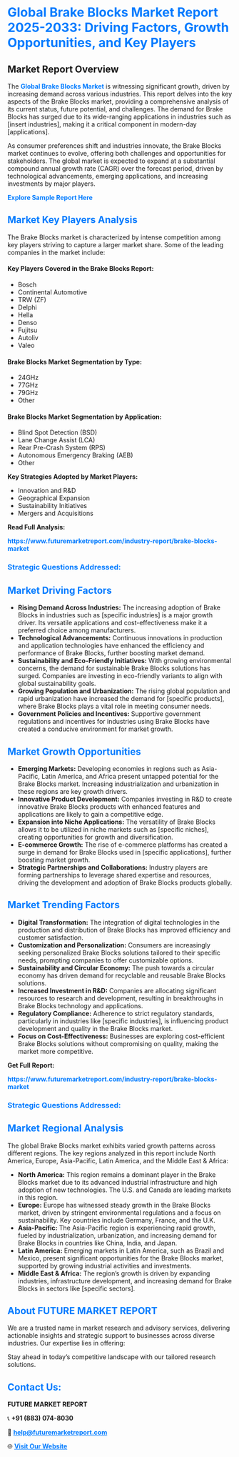 <h1 style="color: #007BFF;">Global Brake Blocks Market Report 2025-2033: Driving Factors, Growth Opportunities, and Key Players</h1>

<section id="overview">
<h2>Market Report Overview</h2>
<p>The <a href="https://www.futuremarketreport.com/industry-report/brake-blocks-market" style="color: #007BFF; text-decoration: none;"><strong>Global Brake Blocks Market</strong></a> is witnessing significant growth, driven by increasing demand across various industries. This report delves into the key aspects of the Brake Blocks market, providing a comprehensive analysis of its current status, future potential, and challenges. The demand for Brake Blocks has surged due to its wide-ranging applications in industries such as [insert industries], making it a critical component in modern-day [applications].</p>
<p>As consumer preferences shift and industries innovate, the Brake Blocks market continues to evolve, offering both challenges and opportunities for stakeholders. The global market is expected to expand at a substantial compound annual growth rate (CAGR) over the forecast period, driven by technological advancements, emerging applications, and increasing investments by major players.</p>
</section>

<section id="overview">
<p><a href="https://www.futuremarketreport.com/request-sample/reportId=32444" style="color: #007BFF; text-decoration: none;"><strong>Explore Sample Report Here</strong></a></p>
</section>

<section id="key-players">
<h2 style="color: #007BFF;">Market Key Players Analysis</h2>
<p>The Brake Blocks market is characterized by intense competition among key players striving to capture a larger market share. Some of the leading companies in the market include:</p>
<h4>Key Players Covered in the Brake Blocks Report:</h4>
<ul><li>Bosch</li><li>Continental Automotive</li><li>TRW (ZF)</li><li>Delphi</li><li>Hella</li><li>Denso</li><li>Fujitsu</li><li>Autoliv</li><li>Valeo</li></ul>
<h4>Brake Blocks Market Segmentation by Type:</h4>
<ul><li>24GHz</li><li>77GHz</li><li>79GHz</li><li>Other</li></ul>

<h4>Brake Blocks Market Segmentation by Application:</h4>
<ul><li>Blind Spot Detection (BSD)</li><li>Lane Change Assist (LCA)</li><li>Rear Pre-Crash System (RPS)</li><li>Autonomous Emergency Braking (AEB)</li><li>Other</li></ul>
<p><strong>Key Strategies Adopted by Market Players:</strong></p>
<ul>
<li>Innovation and R&D</li>
<li>Geographical Expansion</li>
<li>Sustainability Initiatives</li>
<li>Mergers and Acquisitions</li>
</ul>
</section>

<section>
<p><strong>Read Full Analysis: </strong></p><a href="https://www.futuremarketreport.com/industry-report/brake-blocks-market" style="color: #007BFF; text-decoration: none;"><strong>https://www.futuremarketreport.com/industry-report/brake-blocks-market</strong></a>
<h3 style="color: #007BFF;">Strategic Questions Addressed:</h3>
</section>

<section id="driving-factors">
<h2 style="color: #007BFF;">Market Driving Factors</h2>
<ul>
<li><strong>Rising Demand Across Industries:</strong> The increasing adoption of Brake Blocks in industries such as [specific industries] is a major growth driver. Its versatile applications and cost-effectiveness make it a preferred choice among manufacturers.</li>
<li><strong>Technological Advancements:</strong> Continuous innovations in production and application technologies have enhanced the efficiency and performance of Brake Blocks, further boosting market demand.</li>
<li><strong>Sustainability and Eco-Friendly Initiatives:</strong> With growing environmental concerns, the demand for sustainable Brake Blocks solutions has surged. Companies are investing in eco-friendly variants to align with global sustainability goals.</li>
<li><strong>Growing Population and Urbanization:</strong> The rising global population and rapid urbanization have increased the demand for [specific products], where Brake Blocks plays a vital role in meeting consumer needs.</li>
<li><strong>Government Policies and Incentives:</strong> Supportive government regulations and incentives for industries using Brake Blocks have created a conducive environment for market growth.</li>
</ul>
</section>

<section id="growth-opportunities">
<h2 style="color: #007BFF;">Market Growth Opportunities</h2>
<ul>
<li><strong>Emerging Markets:</strong> Developing economies in regions such as Asia-Pacific, Latin America, and Africa present untapped potential for the Brake Blocks market. Increasing industrialization and urbanization in these regions are key growth drivers.</li>
<li><strong>Innovative Product Development:</strong> Companies investing in R&D to create innovative Brake Blocks products with enhanced features and applications are likely to gain a competitive edge.</li>
<li><strong>Expansion into Niche Applications:</strong> The versatility of Brake Blocks allows it to be utilized in niche markets such as [specific niches], creating opportunities for growth and diversification.</li>
<li><strong>E-commerce Growth:</strong> The rise of e-commerce platforms has created a surge in demand for Brake Blocks used in [specific applications], further boosting market growth.</li>
<li><strong>Strategic Partnerships and Collaborations:</strong> Industry players are forming partnerships to leverage shared expertise and resources, driving the development and adoption of Brake Blocks products globally.</li>
</ul>
</section>

<section id="trending-factors">
<h2 style="color: #007BFF;">Market Trending Factors</h2>
<ul>
<li><strong>Digital Transformation:</strong> The integration of digital technologies in the production and distribution of Brake Blocks has improved efficiency and customer satisfaction.</li>
<li><strong>Customization and Personalization:</strong> Consumers are increasingly seeking personalized Brake Blocks solutions tailored to their specific needs, prompting companies to offer customizable options.</li>
<li><strong>Sustainability and Circular Economy:</strong> The push towards a circular economy has driven demand for recyclable and reusable Brake Blocks solutions.</li>
<li><strong>Increased Investment in R&D:</strong> Companies are allocating significant resources to research and development, resulting in breakthroughs in Brake Blocks technology and applications.</li>
<li><strong>Regulatory Compliance:</strong> Adherence to strict regulatory standards, particularly in industries like [specific industries], is influencing product development and quality in the Brake Blocks market.</li>
<li><strong>Focus on Cost-Effectiveness:</strong> Businesses are exploring cost-efficient Brake Blocks solutions without compromising on quality, making the market more competitive.</li>
</ul>
</section>

<section>
<p><strong>Get Full Report: </strong></p><a href="https://www.futuremarketreport.com/industry-report/brake-blocks-market" style="color: #007BFF; text-decoration: none;"><strong>https://www.futuremarketreport.com/industry-report/brake-blocks-market</strong></a>
<h3 style="color: #007BFF;">Strategic Questions Addressed:</h3>
</section>


<section id="regional-analysis">
<h2 style="color: #007BFF;">Market Regional Analysis</h2>
<p>The global Brake Blocks market exhibits varied growth patterns across different regions. The key regions analyzed in this report include North America, Europe, Asia-Pacific, Latin America, and the Middle East & Africa:</p>
<ul>
<li><strong>North America:</strong> This region remains a dominant player in the Brake Blocks market due to its advanced industrial infrastructure and high adoption of new technologies. The U.S. and Canada are leading markets in this region.</li>
<li><strong>Europe:</strong> Europe has witnessed steady growth in the Brake Blocks market, driven by stringent environmental regulations and a focus on sustainability. Key countries include Germany, France, and the U.K.</li>
<li><strong>Asia-Pacific:</strong> The Asia-Pacific region is experiencing rapid growth, fueled by industrialization, urbanization, and increasing demand for Brake Blocks in countries like China, India, and Japan.</li>
<li><strong>Latin America:</strong> Emerging markets in Latin America, such as Brazil and Mexico, present significant opportunities for the Brake Blocks market, supported by growing industrial activities and investments.</li>
<li><strong>Middle East & Africa:</strong> The region’s growth is driven by expanding industries, infrastructure development, and increasing demand for Brake Blocks in sectors like [specific sectors].</li>
</ul>
</section>

<footer>
<h2 style="color: #007BFF;">About FUTURE MARKET REPORT</h2>
<p>We are a trusted name in market research and advisory services, delivering actionable insights and strategic support to businesses across diverse industries. Our expertise lies in offering:</p>

<p>Stay ahead in today’s competitive landscape with our tailored research solutions.</p>

<h2 style="color: #007BFF;">Contact Us:</h2>
<p><strong>FUTURE MARKET REPORT</strong></p>
<p>📞 <strong>+91 (883) 074-8030</strong></p>
<p>📧 <strong><a href="mailto:help@futuremarketreport.com" style="color: #007BFF;">help@futuremarketreport.com</a></strong></p>
<p>🌐 <strong><a href="https://www.futuremarketreport.com/" style="color: #007BFF;">Visit Our Website</a></strong></p>
</footer>